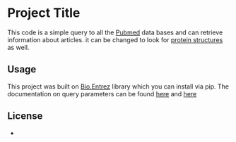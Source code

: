 # Project Title

This code is a simple query to all the [Pubmed](https://pubmed.ncbi.nlm.nih.gov/) data bases and can retrieve information about articles. 
it can be changed to look for [protein structures](https://www.ncbi.nlm.nih.gov/books/NBK25499/) as well.



## Usage

This project was built on [Bio.Entrez](https://biopython.org/docs/1.75/api/Bio.Entrez.html) library which you can install via pip.
The documentation on query parameters can be found [here](https://www.ncbi.nlm.nih.gov/books/NBK25500/#chapter1.Downloading_Document_Summaries) and [here](https://www.ncbi.nlm.nih.gov/books/NBK25499/)

## License

-
